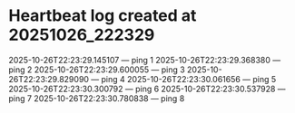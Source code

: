# Heartbeat log created at 20251026_222329
2025-10-26T22:23:29.145107 — ping 1
2025-10-26T22:23:29.368380 — ping 2
2025-10-26T22:23:29.600055 — ping 3
2025-10-26T22:23:29.829090 — ping 4
2025-10-26T22:23:30.061656 — ping 5
2025-10-26T22:23:30.300792 — ping 6
2025-10-26T22:23:30.537928 — ping 7
2025-10-26T22:23:30.780838 — ping 8
